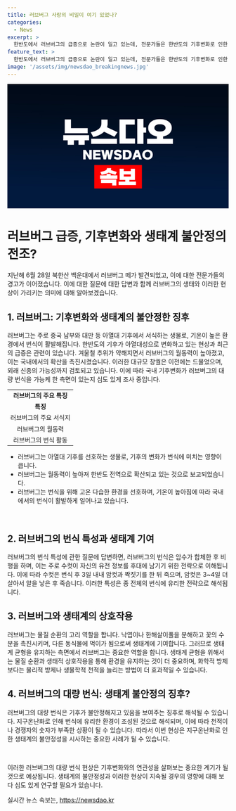 ```yaml
---
title: 러브버그 사랑의 비밀이 여기 있었나?
categories:
  - News
excerpt: >
  한반도에서 러브버그의 급증으로 논란이 일고 있는데, 전문가들은 한반도의 기후변화로 인한 생태계 불안정을 보여주는 징후라고 지적했다. 또한, 러브버그의 대규모 출현을 통해 국내 기후변화가 국내 토착종의 대량 번식을 가능케 한 측면이 있었는지도 의심해봐야 한다고 전문가들은 언급했다. 또한, 러브버그의 생태적 역할과 방제 방법, 이번 현상이 지구온난화와 생태계의 불안정성을 보여주는 의미 등을 다루고 있다.
feature_text: >
  한반도에서 러브버그의 급증으로 논란이 일고 있는데, 전문가들은 한반도의 기후변화로 인한 생태계 불안정을 보여주는 징후라고 지적했다. 또한, 러브버그의 대규모 출현을 통해 국내 기후변화가 국내 토착종의 대량 번식을 가능케 한 측면이 있었는지도 의심해봐야 한다고 전문가들은 언급했다. 또한, 러브버그의 생태적 역할과 방제 방법, 이번 현상이 지구온난화와 생태계의 불안정성을 보여주는 의미 등을 다루고 있다.
image: '/assets/img/newsdao_breakingnews.jpg'
---
```


<p><img src="/assets/img/newsdao_breakingnews.jpg" alt="pcversion 속보" /></p>

<h1>러브버그 급증, 기후변화와 생태계 불안정의 전조?</h1>

<p data-ke-size="size16">지난해 6월 28일 북한산 백운대에서 러브버그 떼가 발견되었고, 이에 대한 전문가들의 경고가 이어졌습니다. 이에 대한 질문에 대한 답변과 함께 러브버그의 생태와 이러한 현상이 가리키는 의미에 대해 알아보겠습니다.</p>

<h2>1. 러브버그: 기후변화와 생태계의 불안정한 징후</h2>

<p>러브버그는 주로 중국 남부와 대만 등 아열대 기후에서 서식하는 생물로, 기온이 높은 환경에서 번식이 활발해집니다. 한반도의 기후가 아열대성으로 변화하고 있는 현상과 최근의 급증은 관련이 있습니다. 겨울철 추위가 약해지면서 러브버그의 월동력이 높아졌고, 이는 국내에서의 확산을 촉진시켰습니다. 이러한 대규모 창궐은 이전에는 드물었으며, 외래 신종의 가능성까지 검토되고 있습니다. 이에 따라 국내 기후변화가 러브버그의 대량 번식을 가능케 한 측면이 있는지 심도 있게 조사 중입니다.</p>

<table>
    <tr>
        <td style="text-align: center; height: 17px;"><b>러브버그의 주요 특징</b></td>
    </tr>
    <tr>
        <td style="text-align: center; height: 17px;"><b>특징</b></td>
    </tr>
    <tr>
        <td style="text-align: center; height: 17px;">러브버그의 주요 서식지</td>
    </tr>
    <tr>
        <td style="text-align: center; height: 17px;">러브버그의 월동력</td>
    </tr>
    <tr>
        <td style="text-align: center; height: 17px;">러브버그의 번식 활동</td>
    </tr>
</table>

<ul>
    <li>러브버그는 아열대 기후를 선호하는 생물로, 기후의 변화가 번식에 미치는 영향이 큽니다.</li>
    <li>러브버그는 월동력이 높아져 한반도 전역으로 확산되고 있는 것으로 보고되었습니다.</li>
    <li>러브버그는 번식을 위해 고온 다습한 환경을 선호하며, 기온이 높아짐에 따라 국내에서의 번식이 활발하게 일어나고 있습니다.</li>
</ul>

<p data-ke-size="size16">&nbsp;</p>

<h2>2. 러브버그의 번식 특성과 생태계 기여</h2>

<p>러브버그의 번식 특성에 관한 질문에 답변하면, 러브버그의 번식은 암수가 합체한 후 비행을 하며, 이는 주로 수컷이 자신의 유전 정보를 후대에 남기기 위한 전략으로 이해됩니다. 이에 따라 수컷은 번식 후 3일 내내 암컷과 짝짓기를 한 뒤 죽으며, 암컷은 3~4일 더 살아서 알을 낳은 후 죽습니다. 이러한 특성은 종 전체의 번식에 유리한 전략으로 해석됩니다.</p>

<h2>3. 러브버그와 생태계의 상호작용</h2>

<p>러브버그는 물질 순환의 고리 역할을 합니다. 낙엽이나 한해살이풀을 분해하고 꽃의 수분을 촉진시키며, 다른 동식물에 먹이가 됨으로써 생태계에 기여합니다. 그러므로 생태계 균형을 유지하는 측면에서 러브버그는 중요한 역할을 합니다. 생태계 균형을 위해서는 물질 순환과 생태적 상호작용을 통해 환경을 유지하는 것이 더 중요하며, 화학적 방제보다는 물리적 방제나 생물학적 천적을 늘리는 방법이 더 효과적일 수 있습니다.</p>

<h2>4. 러브버그의 대량 번식: 생태계 불안정의 징후?</h2>

<p>러브버그의 대량 번식은 기후가 불안정해지고 있음을 보여주는 징후로 해석될 수 있습니다. 지구온난화로 인해 번식에 유리한 환경이 조성된 것으로 해석되며, 이에 따라 천적이나 경쟁자의 숫자가 부족한 상황이 될 수 있습니다. 따라서 이번 현상은 지구온난화로 인한 생태계의 불안정성을 시사하는 중요한 사례가 될 수 있습니다.</p>

<p data-ke-size="size16">&nbsp;</p>

<p>이러한 러브버그의 대량 번식 현상은 기후변화와의 연관성을 살펴보는 중요한 계기가 될 것으로 예상됩니다. 생태계의 불안정성과 이러한 현상이 지속될 경우의 영향에 대해 보다 심도 있게 연구할 필요가 있습니다.</p>
실시간 뉴스 속보는, <a href="https://newsdao.kr" rel="dofollow">https://newsdao.kr</a>


